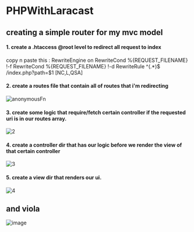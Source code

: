 # PHPWithLaracast

## creating a simple router for my mvc model

#### 1. create a .htaccess @root level to redirect all request to index
copy n paste this : 
RewriteEngine on
RewriteCond %{REQUEST_FILENAME} !-f
RewriteCond %{REQUEST_FILENAME} !-d
RewriteRule ^(.*)$ /index.php?path=$1 [NC,L,QSA]

#### 2. create a routes file that contain all of routes that i'm redirecting
![anonymousFn](https://github.com/Dale0311/PHPWithLaracast/assets/101126064/b0c3d267-6a70-44b1-a01f-d3326b88f5cd)

#### 3. create some logic that require/fetch certain controller if the requested uri is in our routes array.
![2](https://github.com/Dale0311/PHPWithLaracast/assets/101126064/b298f4b7-0d3b-42b2-8e47-979bd948321e)

#### 4. create a controller dir that has our logic before we render the view of that certain controller
![3](https://github.com/Dale0311/PHPWithLaracast/assets/101126064/d3d52660-b42d-49d1-a488-ccf4489da0a3)

#### 5. create a view dir that renders our ui. 
![4](https://github.com/Dale0311/PHPWithLaracast/assets/101126064/36fb1080-0cff-4f9f-bbec-2d3593d3c460)


## and viola 
![image](https://github.com/Dale0311/PHPWithLaracast/assets/101126064/e3bff3ec-c3f1-42ab-921d-0b7ea96e061a)
